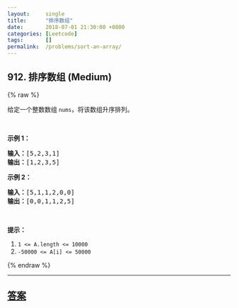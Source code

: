 ```yaml
---
layout:     single
title:      "排序数组"
date:       2018-07-01 21:30:00 +0800
categories: [Leetcode]
tags:       []
permalink:  /problems/sort-an-array/
---
```


## 912. 排序数组 (Medium)

{% raw %}

<p>给定一个整数数组&nbsp;<code>nums</code>，将该数组升序排列。</p>

<p>&nbsp;</p>

<ol>
</ol>

<p><strong>示例 1：</strong></p>

<pre>
<strong>输入：</strong>[5,2,3,1]
<strong>输出：</strong>[1,2,3,5]
</pre>

<p><strong>示例 2：</strong></p>

<pre>
<strong>输入：</strong>[5,1,1,2,0,0]
<strong>输出：</strong>[0,0,1,1,2,5]
</pre>

<p>&nbsp;</p>

<p><strong>提示：</strong></p>

<ol>
	<li><code>1 &lt;= A.length &lt;= 10000</code></li>
	<li><code>-50000 &lt;= A[i] &lt;= 50000</code></li>
</ol>

{% endraw %}

---

## [答案](https://github.com/openset/leetcode/tree/master/problems/sort-an-array)
